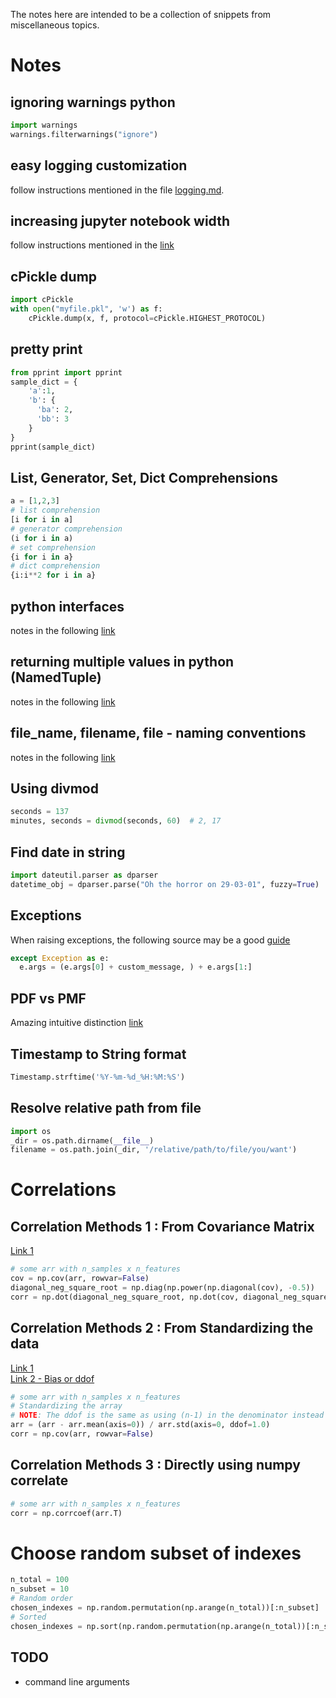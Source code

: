 The notes here are intended to be a collection of snippets from miscellaneous topics.

# Notes

## ignoring warnings python
```python
import warnings
warnings.filterwarnings("ignore")
```

## easy logging customization
follow instructions mentioned in the file [logging.md](logging.md).

## increasing jupyter notebook width
  follow instructions mentioned in the [link](http://stackoverflow.com/questions/21971449/how-do-i-increase-the-cell-width-of-the-ipython-notebook-in-my-browser)

## cPickle dump
```python
import cPickle
with open("myfile.pkl", 'w') as f:
    cPickle.dump(x, f, protocol=cPickle.HIGHEST_PROTOCOL)
```

## pretty print
```python
from pprint import pprint
sample_dict = {
    'a':1,
    'b': {
      'ba': 2,
      'bb': 3
    }
}
pprint(sample_dict)
```

## List, Generator, Set, Dict Comprehensions
```python
a = [1,2,3]
# list comprehension
[i for i in a]
# generator comprehension  
(i for i in a)
# set comprehension
{i for i in a}
# dict comprehension
{i:i**2 for i in a}
```

## python interfaces
notes in the following [link](http://stackoverflow.com/questions/372042/difference-between-abstract-class-and-interface-in-python)

## returning multiple values in python (NamedTuple)
notes in the following [link](http://stackoverflow.com/questions/354883/how-do-you-return-multiple-values-in-python)

## file_name, filename, file - naming conventions
notes in the following [link](http://english.stackexchange.com/questions/5366/which-is-correct-filename-file-name-or-filename)

## Using divmod
```python
seconds = 137
minutes, seconds = divmod(seconds, 60)  # 2, 17
```

## Find date in string
```python
import dateutil.parser as dparser
datetime_obj = dparser.parse("Oh the horror on 29-03-01", fuzzy=True)
```

## Exceptions
When raising exceptions, the following source may be a good [guide](http://stackoverflow.com/questions/9157210/how-do-i-raise-the-same-exception-with-a-custom-message-in-python)
```python
except Exception as e:
  e.args = (e.args[0] + custom_message, ) + e.args[1:]
```

## PDF vs PMF
Amazing intuitive distinction [link](http://math.stackexchange.com/questions/23293/probability-density-function-vs-probability-mass-function)


## Timestamp to String format
```python
Timestamp.strftime('%Y-%m-%d_%H:%M:%S')
```

## Resolve relative path from file
```python
import os
_dir = os.path.dirname(__file__)
filename = os.path.join(_dir, '/relative/path/to/file/you/want')
```

# Correlations

## Correlation Methods 1 : From Covariance Matrix
[Link 1](https://en.wikipedia.org/wiki/Covariance_matrix#Correlation_matrix)
```python
# some arr with n_samples x n_features
cov = np.cov(arr, rowvar=False)
diagonal_neg_square_root = np.diag(np.power(np.diagonal(cov), -0.5))
corr = np.dot(diagonal_neg_square_root, np.dot(cov, diagonal_neg_square_root))
```

## Correlation Methods 2 : From Standardizing the data
[Link 1](https://en.wikipedia.org/wiki/Covariance_matrix#Correlation_matrix)  
[Link 2 - Bias or ddof](https://en.wikipedia.org/wiki/Covariance_matrix#Estimation)
```python
# some arr with n_samples x n_features
# Standardizing the array
# NOTE: The ddof is the same as using (n-1) in the denominator instead of (n)
arr = (arr - arr.mean(axis=0)) / arr.std(axis=0, ddof=1.0)
corr = np.cov(arr, rowvar=False)
```

## Correlation Methods 3 : Directly using numpy correlate
```python
# some arr with n_samples x n_features
corr = np.corrcoef(arr.T)
```

# Choose random subset of indexes
```python
n_total = 100
n_subset = 10
# Random order
chosen_indexes = np.random.permutation(np.arange(n_total))[:n_subset]
# Sorted
chosen_indexes = np.sort(np.random.permutation(np.arange(n_total))[:n_subset])
```
## TODO
* command line arguments
